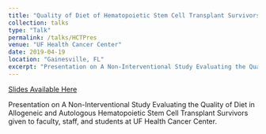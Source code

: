 ```yaml
---
title: "Quality of Diet of Hematopoietic Stem Cell Transplant Survivors"
collection: talks
type: "Talk"
permalink: /talks/HCTPres
venue: "UF Health Cancer Center"
date: 2019-04-19
location: "Gainesville, FL"
excerpt: "Presentation on A Non-Interventional Study Evaluating the Quality of Diet in Allogeneic and Autologous Hematopoietic Stem Cell Transplant Survivors given to faculty, staff, and students at UF Health Cancer Center."
---
```


<a href="http://shalslikesepi.github.io/files/HCTPres.pdf" target="_blank" rel="noreferrer">Slides Available Here </a>  

Presentation on A Non-Interventional Study Evaluating the Quality of Diet in Allogeneic and Autologous Hematopoietic Stem Cell Transplant Survivors given to faculty, staff, and students at UF Health Cancer Center.
